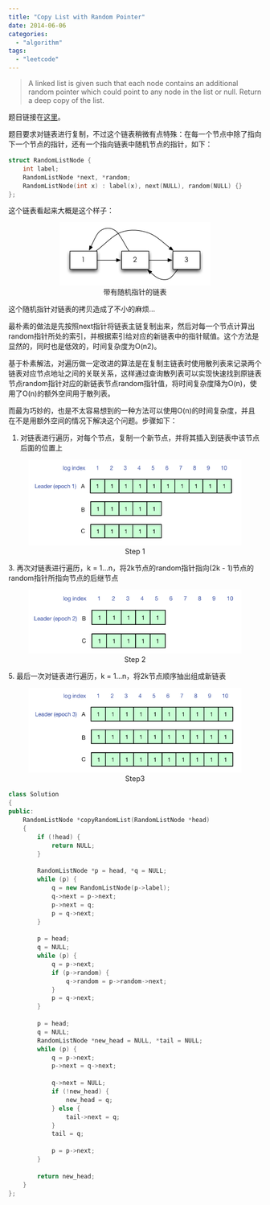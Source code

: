 ```yaml
---
title: "Copy List with Random Pointer"
date: 2014-06-06
categories: 
  - "algorithm"
tags: 
  - "leetcode"
---
```


> A linked list is given such that each node contains an additional random pointer which could point to any node in the list or null. Return a deep copy of the list.

题目链接在[这里](https://oj.leetcode.com/problems/copy-list-with-random-pointer/)。

题目要求对链表进行复制，不过这个链表稍微有点特殊：在每一个节点中除了指向下一个节点的指针，还有一个指向链表中随机节点的指针，如下： 

```cpp
struct RandomListNode {
    int label;
    RandomListNode *next, *random;
    RandomListNode(int x) : label(x), next(NULL), random(NULL) {}
};
```

这个链表看起来大概是这个样子：

<figure style="text-align: center;">
  <img src="/assets/images/0.png" alt="带有随机指针的链表" />
  <figcaption>带有随机指针的链表</figcaption>
</figure>

这个随机指针对链表的拷贝造成了不小的麻烦...

<!--more-->

最朴素的做法是先按照next指针将链表主链复制出来，然后对每一个节点计算出random指针所处的索引，并根据索引给对应的新链表中的指针赋值。这个方法是显然的，同时也是低效的，时间复杂度为O(n2)。

基于朴素解法，对遍历做一定改进的算法是在复制主链表时使用散列表来记录两个链表对应节点地址之间的关联关系，这样通过查询散列表可以实现快速找到原链表节点random指针对应的新链表节点random指针值，将时间复杂度降为O(n)，使用了O(n)的额外空间用于散列表。

而最为巧妙的，也是不太容易想到的一种方法可以使用O(n)的时间复杂度，并且在不是用额外空间的情况下解决这个问题。步骤如下：

1. 对链表进行遍历，对每个节点，复制一个新节点，并将其插入到链表中该节点后面的位置上
<figure style="text-align: center;">
  <img src="/assets/images/1.png" alt="Step 1" />
  <figcaption>Step 1</figcaption>
</figure>3. 再次对链表进行遍历，k = 1...n，将2k节点的random指针指向(2k - 1)节点的random指针所指向节点的后继节点
<figure style="text-align: center;">
  <img src="/assets/images/2.png" alt="Step 2" />
  <figcaption>Step 2</figcaption>
</figure>5. 最后一次对链表进行遍历，k = 1...n，将2k节点顺序抽出组成新链表
<figure style="text-align: center;">
  <img src="/assets/images/3.png" alt="Step3" />
  <figcaption>Step3</figcaption>
</figure>

```cpp
class Solution
{
public:
    RandomListNode *copyRandomList(RandomListNode *head)
    {
        if (!head) {
            return NULL;
        }
        
        RandomListNode *p = head, *q = NULL;
        while (p) {
            q = new RandomListNode(p->label);
            q->next = p->next;
            p->next = q;
            p = q->next;
        }
 
        p = head;
        q = NULL;
        while (p) {
            q = p->next;
            if (p->random) {
                q->random = p->random->next;
            }
            p = q->next;
        }
 
        p = head;
        q = NULL;
        RandomListNode *new_head = NULL, *tail = NULL;
        while (p) {
            q = p->next;
            p->next = q->next;
            
            q->next = NULL;
            if (!new_head) {
                new_head = q;
            } else {
                tail->next = q;
            }
            tail = q;
            
            p = p->next;
        }
        
        return new_head;
    }
};
```
